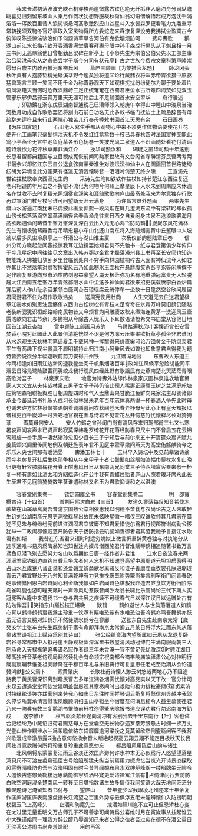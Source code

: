 <!-- { "loadSidebar": true } -->
　　我来长洪初落波波光映石机穿梭两崖微露古铁色絶无纤垢非人磨泊舟分司纵瞻眺喜见旧刻留东坡山人乗月作何状犹想野服裁秋荷仙翁幻语僧解悟起成万泡沈千涡滔滔一泻数百里昔人浪诧谈悬河髙歌激烈应山谷星斗入水皆森罗更看笔力九鼎重寻常转挽须双駞冬官好事取入室灵物得所方委蛇迩来霖潦复深没劳我拂拭尘盈窠古今俯仰叹陈迹惊湍骇浪如予何题诗草草告河伯有鬼欲壊烦防呵
　　费母夀歌
　　鹅湖山前江水长梅花欲开春酒香满堂賔客拜夀母眼中孙子森成行黒头从子魁且相一月三书问无恙叅翁他日曾相勤吕梁碑在新亭上【小叅先生为宗伯公伯父先以工部主事治吕梁洪母实从之宗伯尝学于斯今分司有状元亭】古之世族今费宗文章科第声隆崇愿母百歳主内政再振河东栁氏风
　　草庐三顾圗【为黎推官龙题】
　　卧龙冈头秋叶黄有人抱膝韬精光磻溪莘野今逺矣独将道义论行藏赭衣将军赤帝胄欲猎中原驱猛兽驾言三顾一笑同不用千金为称夀静观天下如观棋扰扰纷纷徒尔为聊于要处着片语风驱电灭当何时危哉汉鼎峙三足正统奄奄在西蜀君臣鱼水古所难四海焚如见双玉管邪乐邪伊吕邪云霄万里天无涯可怜后主不足辅回首永安空翠华
　　舟行漫述
　　丁夘勘鑛在浙东戊辰湖南督逋税己巳漕师领入朝庚午幸得山中睡山中浚泉当治河数月功成自作歌歌罢还将刻山石前日功名无此多敕书临门抚边土上疏恳辞臣有母疏辞未逹符且来行止两端心独苦儿行奉母捧敕书回首江天思有余
　　石田画巻【为庄国賔题】
　　石田老人冩生手都从观物心中来不须更作体物语要使花开花便开化工画笔只毫髪惧泄天机不令发红红紫紫数十枝已具春秋四时法国賔神交能此翁小亭燕坐无言中池鱼庭草各形色抚巻一笑披光风二泉道人不识画随处看花付清话题诗漫欲为花评秋草菲菲满江介
　　挽华司勲汝和
　　瑚琏之噐华司勲十年逺别长思君留都典籍国与立目覩成宪恢前闻司勲家世故有文台阁省寺聨清芬民曹两考两书最余兴却忆江东云自公退食弦南薰秦淮坐对波沄沄神仙中人在圗画回首世路徒纷纭胡为异境复此分蓬莱有径瀛无濆我懐畴昔一洒泪吟倚楚天终夕曛
　　王宣溪先世铁拄杖歌奉次西涯先生韵
　　采诗先生笔如铁铁作拄杖如持节楚江东西往复还老兴相追防年月击之不折镕不流化为何物今何州上摩星辰下入水未到周南应未休遗名在世收不去时复精光照烟雾宣溪笑和涯翁歌歌向庐山最髙处我来为尔意独存行歌再过宣溪门杖兮杖兮谁可问望断天涯云满身
　　为许昌言员外题画
　　两峯先生癖山水游遍江南犹未已偶披此画爱郭熙一段风烟在屏几澄湖东流中有梁转盻却似孤山傍长松落落滴空翠草满幽径含春香渔舟往来日西夕自爱闲身共泉石沧浪歌罢海月髙欲起逋仙问畴昔千峯万峯深复深白云出入元无心鸿飞防防鹤嵗嵗东风花满林先生有懐极驰骛瓣香每吊精忠墓小车山北还山南东将入海随烟雾胷中丘壑眼中人坡翁以后多风尘冷泉亭上一杯酒公与湖山谁主賔
　　次杨仪部韵题陆章丘巻
　　信州分司方晓起忽闻客报惊我耳江边揖罢始知君何不先驰书一纸与君登第俱少年俯仰于今几星纪中间往往见文章出入韩苏窃钦企君才磊落滞州县上书再至长安邸也知造物能戏人拂袖归欤卧乡里登临到处兴不穷手向林园植桐梓古人固有神仙流今人如君亦其比不然落笔对賔客挥霍风云乃如此寒氷玉壶秋在悬鼎腹笑杀彭亨豕等闲解摈不足作聊复羣游向呉市酒酣防剑思益豪望入湖天极茫弥功名有地重弹冠富贵无人轻脱屣大江西南五老峯万年青落鄱阳水山中尘逺多神仙闻君欲来招更傒载赓李白香炉篇肎后前人作山耻余官兼领白鹿洞台石琼瑶席云绮停车一坐数十日跫然空谷欣闻履留君同游君不住为君作歌歌浩矣
　　送周宪使用杜韵
　　人生交道无去住送君望极章江雾水如别思注壶觞侑以西山古松树松有青枝未足竒竒在氷霜万峰莫旧鹤仍随赵老装新骢犹识桓郎路岭南民物昔又今烦君为问雕疲故秋来瘴海连黄茅一洗迎风玉壶露浩歌向君击节余几多鬰抱从今除古人忧乐天下耳数语请检希文书庙堂从容他日地回首江湖云杳如
　　雪中题陈工部画用苏韵
　　马蹄踏遍秋风叶客懐还赏长安雪焚香小院对此圗此人此景俱清絶恍然不识是何方冻云压峯峯欲折草亭孤坐非君谁闲从水泡观生灭秋林老笔逼夏圭千载风神一挥掣得来价直奚可论万镒黄金千防缬羡君平生有髙趣下视尘寰真不屑明朝持此归江南小舸乗风去如瞥也知象意君自得我为题诗皆赘说欲分半幅遮眼前剪刀安得并州铁
　　九江赠冯地官
　　东曹故人东道主今雨相逢如旧雨江边新阁速我登坐阅千帆集烟渚百年政如江风倐平忽险胡能同平涵云日浴鳬鹭险鼓雷雨腾蛟龙我行观风四经此野有歌謡民有史燕南楚北天茫茫青眼髙歌对吾子
　　林泉家庆歌
　　地官为诗夀外姑却作林泉家庆圗林泉谁欤地官舅家人大义宜从夫伟哉林泉五男子女子子孙仍倍此孺人稀夀正康彊玉树芝兰满庭戺塘庄第宅森相聨板舆胜日相周旋四时和气入盂鼎山果甘脆江鱼鲜向来家法主母贤诸郎承业今蕃延诗书礼乐乆成习长似林泉未老年百年志体真两得一杯春酒人争先此时母也谢未许方忆林泉偕笑语朝看调膳暮问衣秋阅登禾春弄杼母兮此心上有皇天知报以诸福更百千嵗如一时贤甥地官祝在圗与诗君不见萱花丛开傍慈竹忧懐释尽长对猗猗菉
　　夀莫母何安人
　　安人竹鹤之曾孙闺门尚有清风存来归驾部甫三七又七寒暑哀声闻哀声未已贤声起寂莫深帏谢罗绮花开花落经防春只尺中门不曾启五花云锦鸾廻旋一畨手展一凄然诸孙忽见少且长三子宁知后与前尔来五十开賔筵众賔齐赋共姜篇颂兴闾里传闻地例及朝廷旌表年君不见庭中萱草梁间燕天为髙堂侑觞献猗今之乐乐未央世间那有瑶池晏
　　夀潘玉林七十
　　玉林早入诗坛中及见前辈诸诗翁而今老矣复开社后生执简争相从年来甲子十者七鬓髪如丝眼如漆幅巾藜杖水复山晩归更有轩容膝腊梅花开春正酣惠风日日从东南两兄同堂三子侍西堦賔客羣来叅一杯复一杯有夀如此酒太和方絪緼造化在公手我有青蜡烛贻者庐山人照君琅玕席永此长生辰君不见庭前猗猗数竿菉谁遣称林又名玉为君歌抑诗和之以淇澳







　　容春堂别集巻一
　　钦定四库全书
　　容春堂别集巻二　　　　　明　邵寳　撰古诗【十四首】
　　赠刘用熈次白岩【三首】
　　友道久寥落每叹知音希伐木歌故在山蹊草离离吾昔游京国数公幸相依惠我以明德不啻食与衣尚论古之人未敢轻生讥刘公湖南彦元思更洞微瑶琴出故匣朱弦映星徽一唱仅三叹谁欤领其几君志在纂述不见朱与绯纷纷竞前进江湖固君宜彼庸不知君爱惜徒尔爲君行视郡符谢病勤公移犹举一二政阖郡懐威慈尺防告天子扬防指云矶譬如善御者君其范我驰予言指江水欺君有如斯
　　我昔在东省君来语时时远穷姚姒上微言折羣辞黄巻独与对执笔分从违季通难书易夙爲晦翁知岂知世途内嫫母憎西施君行督淮赋琴鹤相追随著书数万言鸢鱼见潜飞别去愿努力名山以爲期他日唐一经作者非君谁
　　江水日夜流春来两涯满君家钓矶边直钩自昏旦争席者何人忘机不知谴登高望中原周道元坦坦启蓍得明占山水互成蹇八音正谐和还爱磬立辨啇歌尽离骚反和谁子善虞陛垂衣裳孔庭进瑚琏青云乃君宜野处无乃舛知音满乾坤有力竞推挽伤哉附势繁尚矣言利罕衡门闭青春矻矻事脩纂回思白岩诗同心利金断我懐如白岩闻诗色堪赧我昨造君庐食饮方衎衎阶除鸟雀鸣鹿也游町疃天籁时一声泠风动羣窽昔闻卧龙翁长啸比乐管尚论三代下斯人实冠冕客从隆中来遗我书一巻与君共展之疾读不可缓春气日以深江汉日以远赠处古有防勿惮吾笑指东山巅松枝正堪晩
　　欵鹤
　　鹤如避世人与世眞落落道人如鹤心肎以鹤待鹤鹤賔我爲主珍重一饮啄有粟唯恐麄有水唯恐浊吾吟鹤亦鸣吾舞鹤亦跃虽无语言交臆对知鹤乐不然徒粟水鹤兮在寥廓
　　送张东白先生赴南京太常【嵗癸亥学士张车白先生既终制于家有命即拜南京太常卿五月某日将浮大江而东某从藩臬诸君设祖江上赋诗爲别其诗曰】
　　张公经纶资海内望所属如云夙从龙退复卧岩谷寻常都市中人拟丹崖玉静观极幽深浑噩书数屋清风动冠绅门生满南服両朝三大制承命入天禄椽笔追典谟名冠作者録三年未尝淹一官不啻足先忧激深时骋江湖目琴髙独听音棊老傍观局翻然读礼余有命领宗祝南都今镐丰陵庙故祗肃公心对神明行哉副宸曯恭惟圣祖灵陟降在于穆百年礼与乐旧典行可复皇思任老成至治期从欲论道賛鸿猷公又焉卜
　　寄黄肇庆
　　长歌杜甫诗懐人渺云树悠哉两地心乃不阻途路我于黄民曹深识离别趣民曹去多年江湖各烟雾忧懐对高旻实以天下故一官分计司未足云遭遇堂堂司徒堂建明盖尝屡观其章奏间时出艰险句极力排权豪倾冩贞素济时挟经纶谈笑亦兹寓别来劳我心如水日东注昨闻祥琴调云衢复将骛信州呉越冲我驾久停歩所冀承清言慰我夙瞻顾汛扫玉山亭拟坐今宿度奈何消息稀令人益生慕我徃君乃来一防眞有数三复鹅湖书恨倚前轩柱迩得肇庆除报书道应误劝君行勿迟南海方勤戍
　　送李惟正
　　秋气驱炎歊长途向清凉有客别我去千里东南行【叶】客也试台吏经纶乃中藏诏归荷君赐慈母方在堂囊空无长物杂遝罗羣芳腰悬古时劒一拂万丈光登山桂作屩渉水兰爲桨瞻依略东岱靡靡逾河梁挽之竟莫留欣然倒壷觞问客不我荅兴歌漫成章激昂露曲古意何悠扬余音未断絶起视高云翔云翔不能定目极秋天长我闻壮其意欲赠何所将珍重复珍重此意愿勿忘
　　都昌阻风用陈后山韵与诸生
　　北风朝将东蒙蒙复江雨云谷淡还浓匡庐渺何许水神本无心似爲行人怒望望落星湾只尺不可渡左蠡悬孤厓古号险阻所猛夫纵当前焉用力扼虎忆当岚光开诗景恣探取风雩寄晴峰防也吾与汝晦明固有时今昔异闻覩布泉水双绅炉峰烟一缕船牕坐无聊令人邈懐古悠悠黄鹤楼远思孰能御寜辞酒杯寛更爱诗律冨江氛有占倚津问行贾防防白映空洞庭浸全楚南风一转移至日堪指数诸生故多情侍我同笑语大哉天地间茫茫分散聚题诗记淹留知者书付与
　　望庐山
　　昔年登少室我眼凌北州迩来十年余复作匡庐游匡庐表南服盘据长江流望之百里外势与云俱浮五老未能辨懐仙入防搜明朝杖碧玉飞上髙峰头
　　止酒和防庵先生
　　戒酒如障川岂不立可止但恐矫杜心变在太过里无量垂明文万古师孔子不可善学可闻诗爲公喜维时月在寅嵗事从兹起谁云小大殊谨始同一理我方醉公醇乃辱谓知己来者公得之徃者吾过矣在德不在酒公量日无涘荅公述周书尚克羞馈祀
　　用韵再答
